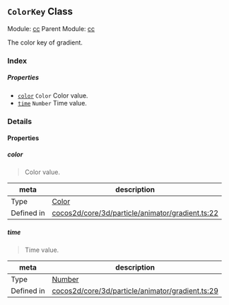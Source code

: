## `ColorKey` Class



Module: [cc](../modules/cc.md)
Parent Module: [cc](../modules/cc.md)


The color key of gradient.



### Index

##### Properties

  - [`color`](#color) `Color` Color value.
  - [`time`](#time) `Number` Time value.





### Details


#### Properties


##### color

> Color value.

| meta | description |
|------|-------------|
| Type | <a href="../classes/Color.html" class="crosslink">Color</a> |
| Defined in | [cocos2d/core/3d/particle/animator/gradient.ts:22](https://github.com/cocos-creator/engine/blob/26031bddd1aecdbf9bbdebe19ecaa672b1c35061/cocos2d/core/3d/particle/animator/gradient.ts#L22) |



##### time

> Time value.

| meta | description |
|------|-------------|
| Type | <a href="https://developer.mozilla.org/en/JavaScript/Reference/Global_Objects/Number" class="crosslink external" target="_blank">Number</a> |
| Defined in | [cocos2d/core/3d/particle/animator/gradient.ts:29](https://github.com/cocos-creator/engine/blob/26031bddd1aecdbf9bbdebe19ecaa672b1c35061/cocos2d/core/3d/particle/animator/gradient.ts#L29) |






